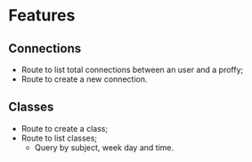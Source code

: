 # Features

## Connections

- Route to list total connections between an user and a proffy;
- Route to create a new connection.

## Classes

- Route to create a class;
- Route to list classes;
  - Query by subject, week day and time.